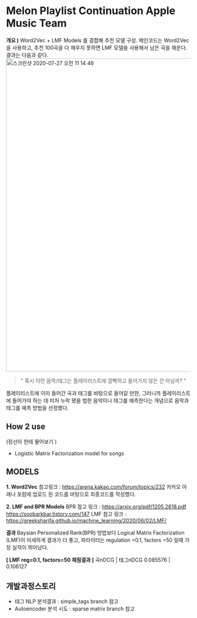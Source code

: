 # Melon Playlist Continuation Apple Music Team
**개요 )** Word2Vec + LMF Models 를 결합해 추천 모델 구성.
메인코드는 Word2Vec을 사용하고, 추천 100곡을 다 채우지 못하면 LMF 모델을 사용해서 남은 곡을 채운다. 결과는 다음과 같다.
<img width="853" alt="스크린샷 2020-07-27 오전 11 14 46" src="https://user-images.githubusercontent.com/56217762/88497251-c4dfdb00-cffa-11ea-974e-a97c47b3b286.png">


> " 혹시 이런 음악/태그는 플레이리스트에 깜빡하고 들어가지 않은 건 아닐까? "

플레이리스트에 이미 들어간 곡과 태그를 바탕으로 들어갈 만한, 그러니까 플레이리스트에 들어가야 하는 데 미처 누락 됐을 법한 음악이나 태그를 예측한다는 개념으로 음악과 태그를 예측 방법을 선정했다. 



## How 2 use
(정선이 한테 물어보기 )
- Logistic Matrix Factorization model for songs



## MODELS 
**1. Word2Vec**
참고링크 : https://arena.kakao.com/forum/topics/232
카카오 아레나 포럼에 업로드 된 코드를 바탕으로 최종코드를 작성했다.


**2. LMF and BPR Models** 
BPR 참고 링크 :  https://arxiv.org/pdf/1205.2618.pdf
                            https://soobarkbar.tistory.com/147
LMF 참고 링크 : https://greeksharifa.github.io/machine_learning/2020/06/02/LMF/

**결과**
Baysian Personalized Rank(BPR) 방법보다 Logical Matrix Factorization (LMF)이 미세하게 결과가 더 좋고,
파라미터는 regulation =0.1, factors =50 일때 가장 실적이 뛰어났다. 

**[ LMF reg=0.1, factors=50 채점결과 ]**
곡nDCG | 태그nDCG 
0.085576 | 0.106127


## 개발과정스토리
- 태그 NLP 분석결과 : simple_tags branch 참고 
- Autoencoder 분석 시도 : sparse matrix branch 참고 


